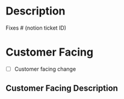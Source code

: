 # Description

<!-- Please include a summary of the changes and the related issue. Please also include relevant motivation and context. List any dependencies that are required for this change. -->

Fixes # (notion ticket ID)

# Customer Facing
<!-- tick if your change is customer facing or leave it like that otherwise -->
-   [ ] Customer facing change

## Customer Facing Description
<!-- enter customer facing description if this change is customer facing -->

